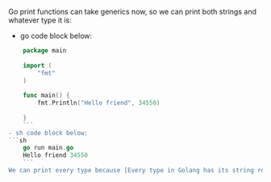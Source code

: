 Go print functions can take generics now, so we can print both strings and whatever type it is:
- go code block below:
```go
	package main
	
	import (
		"fmt"
	)
	
	func main() {
		fmt.Println("Hello friend", 34550)
	
	}
	```
- sh code block below:
```sh
	go run main.go
	Hello friend 34550
	```
We can print every type because [Every type in Golang has its string representation](../../Every type in Golang has its string representation.md)
